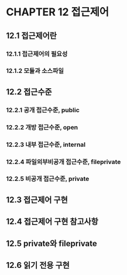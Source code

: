 # CHAPTER 12 접근제어

## 12.1 접근제어란

### 12.1.1 접근제어의 필요성

### 12.1.2 모듈과 소스파일

## 12.2 접근수준

### 12.2.1 공개 접근수준, public

### 12.2.2 개방 접근수준, open

### 12.2.3 내부 접근수준, internal

### 12.2.4 파일외부비공개 접근수준, fileprivate

### 12.2.5 비공개 접근수준, private

## 12.3 접근제어 구현

## 12.4 접근제어 구현 참고사항

## 12.5 private와 fileprivate

## 12.6 읽기 전용 구현